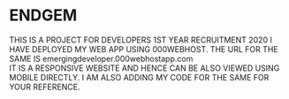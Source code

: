 # ENDGEM
THIS IS A PROJECT FOR DEVELOPERS 1ST YEAR RECRUITMENT 2020
I HAVE DEPLOYED MY WEB APP USING 000WEBHOST. THE URL FOR THE SAME IS emergingdeveloper.000webhostapp.com  
IT IS A RESPONSIVE WEBSITE AND HENCE CAN BE ALSO  VIEWED USING MOBILE DIRECTLY.
I AM ALSO ADDING MY CODE FOR THE SAME FOR YOUR REFERENCE.
